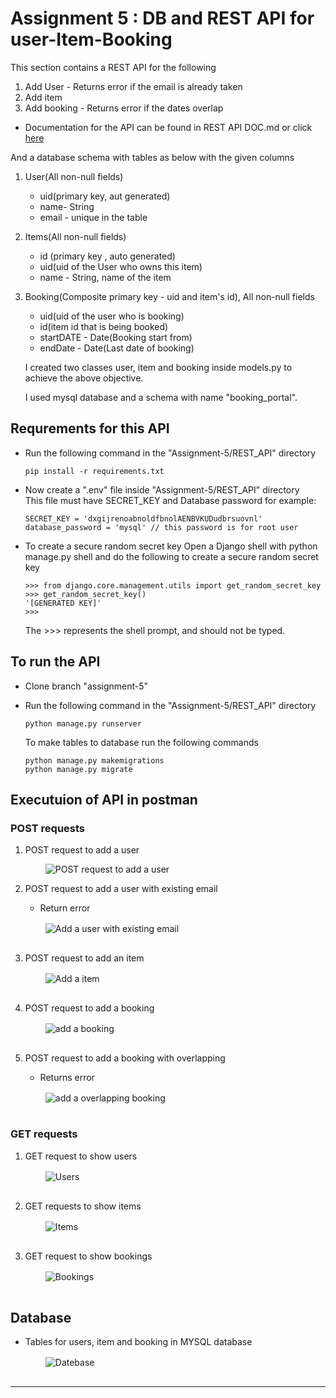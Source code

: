 # Assignment 5 : DB and REST API for user-Item-Booking

This section contains a REST API for the following

1.  Add User - Returns error if the email is already taken
2.  Add item
3.  Add booking - Returns error if the dates overlap

- Documentation for the API can be found in REST API DOC.md or click [here](https://github.com/singhpawank/Full-Stack-Developer-Avtaar/blob/assignment-5/Assignment-5/REST%20API%20DOC.md)

And a database schema with tables as below with the given columns

1.  User(All non-null fields)

    - uid(primary key, aut generated)
    - name- String
    - email - unique in the table

2.  Items(All non-null fields)

    - id (primary key , auto generated)
    - uid(uid of the User who owns this item)
    - name - String, name of the item

3.  Booking(Composite primary key - uid and item's id), All non-null fields

    - uid(uid of the user who is booking)
    - id(item id that is being booked)
    - startDATE - Date(Booking start from)
    - endDate - Date(Last date of booking)

    I created two classes user, item and booking inside models.py to achieve the above objective.

    I used mysql database and a schema with name "booking_portal".

## Requrements for this API

- Run the following command in the "Assignment-5/REST_API" directory

  ```
  pip install -r requirements.txt
  ```

- Now create a ".env" file inside "Assignment-5/REST_API" directory  
  This file must have SECRET_KEY and Database password
  for example:
  ```
  SECRET_KEY = 'dxgijrenoabnoldfbnolAENBVKUDudbrsuovnl'
  database_password = 'mysql' // this password is for root user
  ```
- To create a secure random secret key
  Open a Django shell with python manage.py shell and do the following to create a secure random secret key
  ```
  >>> from django.core.management.utils import get_random_secret_key
  >>> get_random_secret_key()
  '[GENERATED KEY]'
  >>>
  ```
  The >>> represents the shell prompt, and should not be typed.

## To run the API

- Clone branch "assignment-5"

- Run the following command in the "Assignment-5/REST_API" directory

  ```
  python manage.py runserver
  ```

  To make tables to database run the following commands

  ```
  python manage.py makemigrations
  python manage.py migrate
  ```

## Executuion of API in postman

### POST requests

1. POST request to add a user

   <img src="screenshots/adduser.png" alt="POST request to add a user" style="max-width:60rem; margin-left:2rem;">

2. POST request to add a user with existing email  
   - Return error  
   
   <img src="screenshots/existingemail.png" alt="Add a user with existing email" style="max-width:60rem; margin:1rem 2rem;">

3. POST request to add an item  
   <img src="screenshots/additem.png" alt="Add a item" style="max-width:60rem; margin:1rem 2rem;">

4. POST request to add a booking  
   <img src="screenshots/addbooking.png" alt="add a booking" style="max-width:60rem; margin:1rem 2rem;">

5. POST request to add a booking with overlapping
   - Returns error  

   <img src="screenshots/overlappingbooking.png" alt="add a overlapping booking" style="max-width:60rem; margin:1rem 2rem;">

### GET requests

1. GET request to show users   
   <img src="screenshots/users.png" alt="Users" style="max-width:60rem; margin:1rem 2rem;">

2. GET requests to show items   
   <img src="screenshots/items.png" alt="Items" style="max-width:60rem; margin:1rem 2rem;">

3. GET request to show bookings     
   <img src="screenshots/bookings.png" alt="Bookings" style="max-width:60rem; margin:1rem 2rem;">

## Database

- Tables for users, item and booking in MYSQL database   
  <img src="screenshots/database.png" alt="Datebase" style="max-width:60rem; margin:1rem 2rem;">

---
